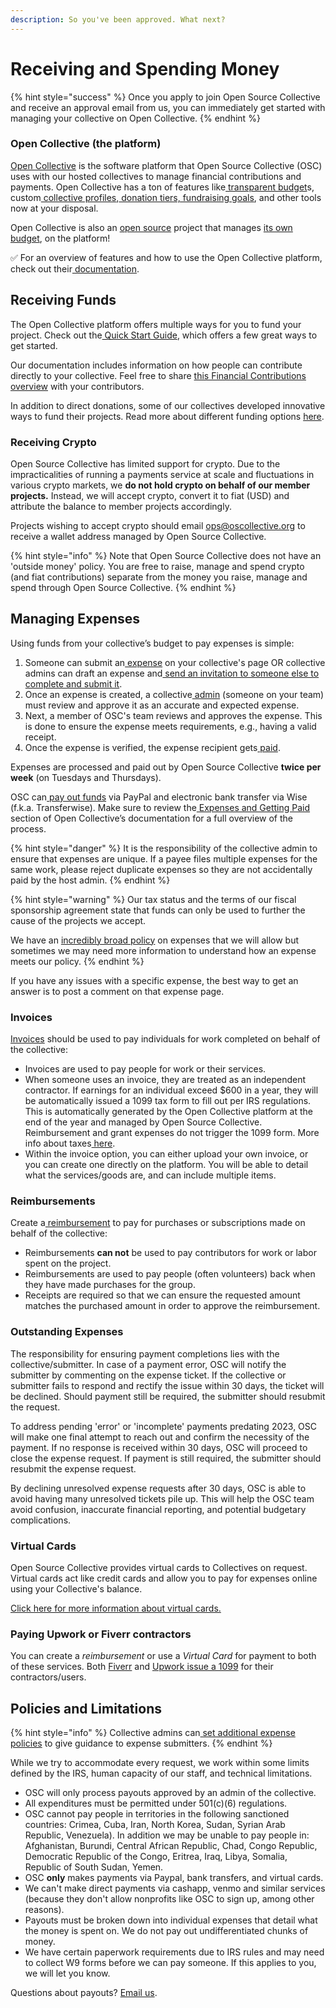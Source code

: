 ```yaml
---
description: So you've been approved. What next?
---
```


# Receiving and Spending Money

{% hint style="success" %}
Once you apply to join Open Source Collective and receive an approval email from us, you can immediately get started with managing your collective on Open Collective.&#x20;
{% endhint %}

### Open Collective (the platform) <a href="#docs-internal-guid-93351402-7fff-eb72-4817-b23d01650052" id="docs-internal-guid-93351402-7fff-eb72-4817-b23d01650052"></a>

[Open Collective](https://opencollective.com/) is the software platform that Open Source Collective (OSC) uses with our hosted collectives to manage financial contributions and payments. Open Collective has a ton of features like[ transparent budget](https://docs.opencollective.com/help/collectives/budget)s, custom[ collective profiles](https://docs.opencollective.com/help/collectives/customize-collective),[ donation tiers, fundraising goals](https://docs.opencollective.com/help/collectives/tiers-goals), and other tools now at your disposal.

Open Collective is also an [open source](https://github.com/opencollective) project that manages [its own budget](https://opencollective.com/opencollective#category-ABOUT), on the platform!

✅ For an overview of features and how to use the Open Collective platform, check out their[ documentation](https://docs.opencollective.com).&#x20;

## Receiving Funds <a href="#docs-internal-guid-9d3d88de-7fff-93ac-a041-9317b46b3b12" id="docs-internal-guid-9d3d88de-7fff-93ac-a041-9317b46b3b12"></a>

The Open Collective platform offers multiple ways for you to fund your project. Check out the[ Quick Start Guide](https://docs.opencollective.com/help/collectives/quick-start-guide), which offers a few great ways to get started.

Our documentation includes information on how people can contribute directly to your collective. Feel free to share [this Financial Contributions overview](../supporting-projects/) with your contributors.

In addition to direct donations, some of our collectives developed innovative ways to fund their projects. Read more about different funding options [here](https://docs.opencollective.com/help/collectives/funding-options).

### Receiving Crypto

Open Source Collective has limited support for crypto. Due to the impracticalities of running a payments service at scale and fluctuations in various crypto markets, we **do not hold crypto on behalf of our member projects.** Instead, we will accept crypto, convert it to fiat (USD) and attribute the balance to member projects accordingly.

Projects wishing to accept crypto should email ops@oscollective.org to receive a wallet address managed by Open Source Collective.

{% hint style="info" %}
Note that Open Source Collective does not have an 'outside money' policy. You are free to raise, manage and spend crypto (and fiat contributions) separate from the money you raise, manage and spend through Open Source Collective.
{% endhint %}

## Managing Expenses&#x20;

Using funds from your collective’s budget to pay expenses is simple:

1. Someone can submit an[ expense](https://docs.opencollective.com/help/expenses-and-getting-paid/submitting-expenses) on your collective's page OR collective admins can draft an expense and[ send an invitation to someone else to complete and submit it](https://docs.opencollective.com/help/expenses-and-getting-paid/submitting-expenses#inviting-a-third-party-to-submit-an-expense).
2. Once an expense is created, a collective[ admin](https://docs.opencollective.com/help/collectives/core-contributors#roles) (someone on your team) must review and approve it as an accurate and expected expense.
3. Next, a member of OSC's team reviews and approves the expense. This is done to ensure the expense meets requirements, e.g., having a valid receipt.
4. Once the expense is verified, the expense recipient gets[ paid](https://docs.opencollective.com/help/fiscal-hosts/payouts#what-payment-methods-do-you-support-for-withdrawals).

Expenses are processed and paid out by Open Source Collective **twice per week** (on Tuesdays and Thursdays).

OSC can[ pay out funds](https://docs.opencollective.com/help/expenses-and-getting-paid/expenses#by-what-method-can-i-get-paid) via PayPal and electronic bank transfer via Wise (f.k.a. Transferwise). Make sure to review the[ Expenses and Getting Paid](https://docs.opencollective.com/help/expenses-and-getting-paid/expenses) section of Open Collective’s documentation for a full overview of the process.

{% hint style="danger" %}
It is the responsibility of the collective admin to ensure that expenses are unique. If a payee files multiple expenses for the same work, please reject duplicate expenses so they are not accidentally paid by the host admin.
{% endhint %}

{% hint style="warning" %}
Our tax status and the terms of our fiscal sponsorship agreement state that funds can only be used to further the cause of the projects we accept.&#x20;

We have an [incredibly broad policy](./#limitations) on expenses that we will allow but sometimes we may need more information to understand how an expense meets our policy.&#x20;
{% endhint %}

If you have any issues with a specific expense, the best way to get an answer is to post a comment on that expense page.

### Invoices

[Invoices](https://docs.opencollective.com/help/expenses-and-getting-paid/submitting-expenses#invoices) should be used to pay individuals for work completed on behalf of the collective:

* Invoices are used to pay people for work or their services.
* When someone uses an invoice, they are treated as an independent contractor. If earnings for an individual exceed $600 in a year, they will be automatically issued a 1099 tax form to fill out per IRS regulations. This is automatically generated by the Open Collective platform at the end of the year and managed by Open Source Collective. Reimbursement and grant expenses do not trigger the 1099 form. More info about taxes[ here](https://docs.opencollective.com/help/expenses-and-getting-paid/tax-information).
* Within the invoice option, you can either upload your own invoice, or you can create one directly on the platform. You will be able to detail what the services/goods are, and can include multiple items.

### Reimbursements

Create a[ reimbursement](https://docs.opencollective.com/help/expenses-and-getting-paid/submitting-expenses#reimbursements) to pay for purchases or subscriptions made on behalf of the collective:

* Reimbursements **can not** be used to pay contributors for work or labor spent on the project.
* Reimbursements are used to pay people (often volunteers) back when they have made purchases for the group.
* Receipts are required so that we can ensure the requested amount matches the purchased amount in order to approve the reimbursement.

### Outstanding Expenses

The responsibility for ensuring payment completions lies with the collective/submitter. In case of a payment error, OSC will notify the submitter by commenting on the expense ticket. If the collective or submitter fails to respond and rectify the issue within 30 days, the ticket will be declined. Should payment still be required, the submitter should resubmit the request.

To address pending 'error' or 'incomplete' payments predating 2023, OSC will make one final attempt to reach out and confirm the necessity of the payment. If no response is received within 30 days, OSC will proceed to close the expense request. If payment is still required, the submitter should resubmit the expense request.&#x20;

By declining unresolved expense requests after 30 days, OSC is able to avoid having many unresolved tickets pile up. This will help the OSC team avoid confusion, inaccurate financial reporting, and potential budgetary complications.

### Virtual Cards

Open Source Collective provides virtual cards to Collectives on request. Virtual cards act like credit cards and allow you to pay for expenses online using your Collective's balance.&#x20;

[Click here for more information about virtual cards.](../../what-we-offer/virtual-cards.md)

### Paying Upwork or Fiverr contractors

You can create a _reimbursement_ or use a _Virtual Card_ for payment to both of these services. Both [Fiverr](https://www.fiverr.com/support/articles/360011135837-W-9-Collection?segment=seller) and [Upwork issue a 1099](https://support.upwork.com/hc/en-us/articles/211063958-Report-Income-from-Upwork) for their contractors/users. &#x20;

## Policies and Limitations

{% hint style="info" %}
Collective admins can[ set additional expense policies](https://docs.opencollective.com/help/collectives/expense-policy) to give guidance to expense submitters.
{% endhint %}

While we try to accommodate every request, we work within some limits defined by the IRS, human capacity of our staff, and technical limitations.

* OSC will only process payouts approved by an admin of the collective.
* All expenditures must be permitted under 501(c)(6) regulations.
* OSC cannot pay people in territories in the following sanctioned countries: Crimea, Cuba, Iran, North Korea, Sudan, Syrian Arab Republic, Venezuela). In addition we may be unable to pay people in: Afghanistan, Burundi, Central African Republic, Chad, Congo Republic, Democratic Republic of the Congo, Eritrea, Iraq, Libya, Somalia, Republic of South Sudan, Yemen.
* OSC **only** makes payments via Paypal, bank transfers, and virtual cards.&#x20;
* We can't make direct payments via cashapp, venmo and similar services (because they don't allow nonprofits like OSC to sign up, among other reasons).
* Payouts must be broken down into individual expenses that detail what the money is spent on. We do not pay out undifferentiated chunks of money.
* We have certain paperwork requirements due to IRS rules and may need to collect W9 forms before we can pay someone. If this applies to you, we will let you know.

Questions about payouts? [Email us](../../about/contact.md).

